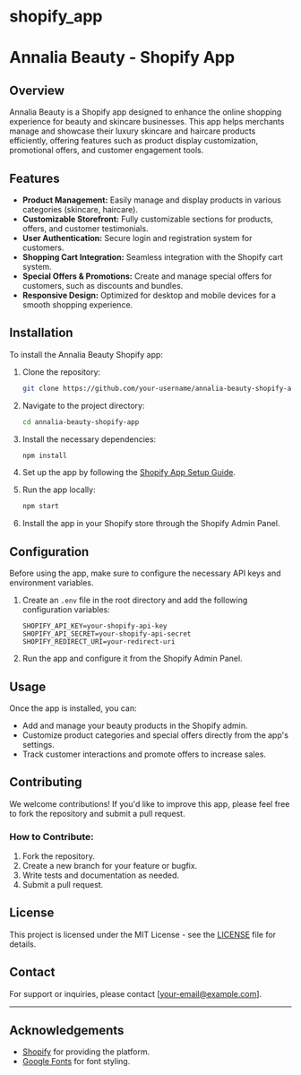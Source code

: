 # shopify_app
# Annalia Beauty - Shopify App

## Overview

Annalia Beauty is a Shopify app designed to enhance the online shopping experience for beauty and skincare businesses. This app helps merchants manage and showcase their luxury skincare and haircare products efficiently, offering features such as product display customization, promotional offers, and customer engagement tools.

## Features

- **Product Management:** Easily manage and display products in various categories (skincare, haircare).
- **Customizable Storefront:** Fully customizable sections for products, offers, and customer testimonials.
- **User Authentication:** Secure login and registration system for customers.
- **Shopping Cart Integration:** Seamless integration with the Shopify cart system.
- **Special Offers & Promotions:** Create and manage special offers for customers, such as discounts and bundles.
- **Responsive Design:** Optimized for desktop and mobile devices for a smooth shopping experience.

## Installation

To install the Annalia Beauty Shopify app:

1. Clone the repository:

    ```bash
    git clone https://github.com/your-username/annalia-beauty-shopify-app.git
    ```

2. Navigate to the project directory:

    ```bash
    cd annalia-beauty-shopify-app
    ```

3. Install the necessary dependencies:

    ```bash
    npm install
    ```

4. Set up the app by following the [Shopify App Setup Guide](https://shopify.dev/docs/apps/getting-started).

5. Run the app locally:

    ```bash
    npm start
    ```

6. Install the app in your Shopify store through the Shopify Admin Panel.

## Configuration

Before using the app, make sure to configure the necessary API keys and environment variables.

1. Create an `.env` file in the root directory and add the following configuration variables:

    ```
    SHOPIFY_API_KEY=your-shopify-api-key
    SHOPIFY_API_SECRET=your-shopify-api-secret
    SHOPIFY_REDIRECT_URI=your-redirect-uri
    ```

2. Run the app and configure it from the Shopify Admin Panel.

## Usage

Once the app is installed, you can:

- Add and manage your beauty products in the Shopify admin.
- Customize product categories and special offers directly from the app's settings.
- Track customer interactions and promote offers to increase sales.

## Contributing

We welcome contributions! If you'd like to improve this app, please feel free to fork the repository and submit a pull request.

### How to Contribute:

1. Fork the repository.
2. Create a new branch for your feature or bugfix.
3. Write tests and documentation as needed.
4. Submit a pull request.

## License

This project is licensed under the MIT License - see the [LICENSE](LICENSE) file for details.

## Contact

For support or inquiries, please contact [your-email@example.com].

---

## Acknowledgements

- [Shopify](https://www.shopify.com/) for providing the platform.
- [Google Fonts](https://fonts.google.com/) for font styling.
